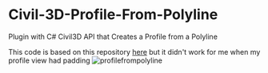 # Civil-3D-Profile-From-Polyline
Plugin with C# Civil3D API that Creates a Profile from a Polyline

This code is based on this repository [here](https://github.com/shtirlitsDva/Civil-3D-ProfileToolBox.git) but it didn't work for me when my profile view had padding
![profilefrompolyline](https://github.com/MatheusRamo/Civil-3D-Profile-From-Polyline/assets/54686264/43970c0d-ba13-4471-ab7b-6462a14a09f2)

